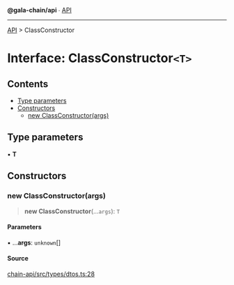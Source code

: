 **@gala-chain/api** ∙ [API](../exports.md)

***

[API](../exports.md) > ClassConstructor

# Interface: ClassConstructor`<T>`

## Contents

- [Type parameters](ClassConstructor.md#type-parameters)
- [Constructors](ClassConstructor.md#constructors)
  - [new ClassConstructor(args)](ClassConstructor.md#new-classconstructorargs)

## Type parameters

▪ **T**

## Constructors

### new ClassConstructor(args)

> **new ClassConstructor**(...`args`): `T`

#### Parameters

▪ ...**args**: `unknown`[]

#### Source

[chain-api/src/types/dtos.ts:28](https://github.com/GalaChain/sdk/blob/bcbbb18/chain-api/src/types/dtos.ts#L28)
